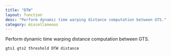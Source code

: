 ```yaml
---
title: "DTW"
layout: function
desc: "Perform dynamic time warping distance computation between GTS."
category: miscellaneous
---
```


Perform dynamic time warping distance computation between GTS.

```
gts1 gts2 threshold DTW distance
```